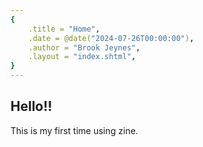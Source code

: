```yaml
---
{
    .title = "Home",
    .date = @date("2024-07-26T00:00:00"),
    .author = "Brook Jeynes",
    .layout = "index.shtml",
}  
---
```


## Hello!!
This is my first time using zine.
